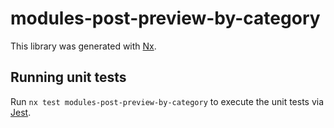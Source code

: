 # modules-post-preview-by-category

This library was generated with [Nx](https://nx.dev).

## Running unit tests

Run `nx test modules-post-preview-by-category` to execute the unit tests via [Jest](https://jestjs.io).
